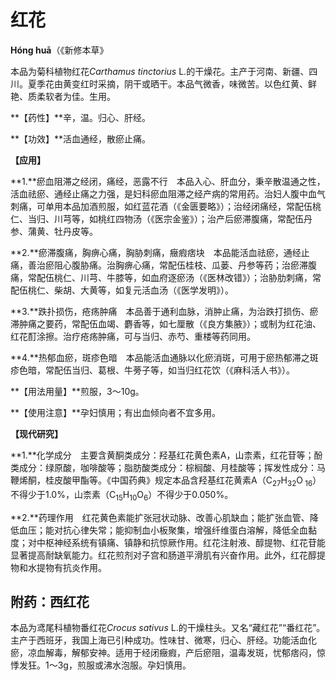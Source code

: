 # 红花

**Hóng huā**（《新修本草》

本品为菊科植物红花*Carthamus tinctorius* L.的干燥花。主产于河南、新疆、四川。夏季花由黄变红时采摘，阴干或晒干。本品气微香，味微苦。以色红黄、鲜艳、质柔软者为佳。生用。

**【药性】**辛，温。归心、肝经。

**【功效】**活血通经，散瘀止痛。

**【应用】**

**1.**瘀血阻滞之经闭，痛经，恶露不行　本品入心、肝血分，秉辛散温通之性，活血祛瘀、通经止痛之力强，是妇科瘀血阻滞之经产病的常用药。治妇人腹中血气刺痛，可单用本品加酒煎服，如红蓝花酒（《金匮要略》）；治经闭痛经，常配伍桃仁、当归、川芎等，如桃红四物汤（《医宗金鉴》）；治产后瘀滞腹痛，常配伍丹参、蒲黄、牡丹皮等。

**2.**瘀滞腹痛，胸痹心痛，胸胁刺痛，癥瘕痞块　本品能活血祛瘀，通经止痛，善治瘀阻心腹胁痛。治胸痹心痛，常配伍桂枝、瓜蒌、丹参等药；治瘀滞腹痛，常配伍桃仁、川芎、牛膝等，如血府逐瘀汤（《医林改错》）；治胁肋刺痛，常配伍桃仁、柴胡、大黄等，如复元活血汤（《医学发明》）。

**3.**跌扑损伤，疮疡肿痛　本品善于通利血脉，消肿止痛，为治跌打损伤、瘀滞肿痛之要药，常配伍血竭、麝香等，如七厘散（《良方集腋》）；或制为红花油、红花酊涂擦。治疗疮疡肿痛，可与当归、赤芍、重楼等药同用。

**4.**热郁血瘀，斑疹色暗　本品能活血通脉以化瘀消斑，可用于瘀热郁滞之斑疹色暗，常配伍当归、葛根、牛蒡子等，如当归红花饮（《麻科活人书》）。

**【用法用量】**煎服，3～10g。

**【使用注意】**孕妇慎用；有出血倾向者不宜多用。

**【现代研究】**

**1.**化学成分　主要含黄酮类成分：羟基红花黄色素A，山柰素，红花苷等；酚类成分：绿原酸，咖啡酸等；脂肪酸类成分：棕榈酸、月桂酸等；挥发性成分：马鞭烯酮，桂皮酸甲酯等。《中国药典》规定本品含羟基红花黄素A（C<sub>27</sub>H<sub>32</sub>O<sub> 16</sub>）不得少于1.0%，山柰素（C<sub>15</sub>H<sub>10</sub>O<sub>6</sub>）不得少于0.050%。

**2.**药理作用　红花黄色素能扩张冠状动脉、改善心肌缺血；能扩张血管、降低血压；能对抗心律失常；能抑制血小板聚集，增强纤维蛋白溶解，降低全血黏度；对中枢神经系统有镇痛、镇静和抗惊厥作用。红花注射液、醇提物、红花苷能显著提高耐缺氧能力。红花煎剂对子宫和肠道平滑肌有兴奋作用。此外，红花醇提物和水提物有抗炎作用。

## 附药：西红花

本品为鸢尾科植物番红花*Crocus sativus* L.的干燥柱头。又名“藏红花”“番红花”。主产于西班牙，我国上海已引种成功。性味甘、微寒，归心、肝经。功能活血化瘀，凉血解毒，解郁安神。适用于经闭癥瘕，产后瘀阻，温毒发斑，忧郁痞闷，惊悸发狂。1～3g，煎服或沸水泡服。孕妇慎用。